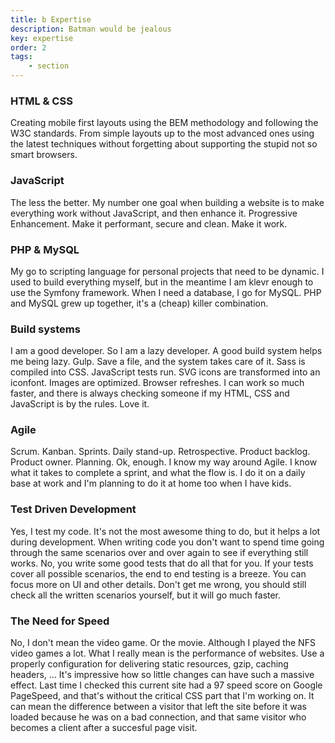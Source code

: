 ```yaml
---
title: b Expertise
description: Batman would be jealous
key: expertise
order: 2
tags:
    - section
---
```

### HTML & CSS
Creating mobile first layouts using the BEM methodology and following the W3C standards. From simple layouts up to the most advanced ones using the latest techniques without forgetting about supporting the stupid not so smart browsers.

### JavaScript
The less the better. My number one goal when building a website is to make everything work without JavaScript, and then enhance it. Progressive Enhancement. Make it performant, secure and clean. Make it work.

### PHP & MySQL
My go to scripting language for personal projects that need to be dynamic. I used to build everything myself, but in the meantime I am klevr enough to use the Symfony framework. When I need a database, I go for MySQL. PHP and MySQL grew up together, it's a (cheap) killer combination.

### Build systems
I am a good developer. So I am a lazy developer. A good build system helps me being lazy. Gulp. Save a file, and the system takes care of it. Sass is compiled into CSS. JavaScript tests run. SVG icons are transformed into an iconfont. Images are optimized. Browser refreshes. I can work so much faster, and there is always checking someone if my HTML, CSS and JavaScript is by the rules. Love it.

### Agile
Scrum. Kanban. Sprints. Daily stand-up. Retrospective. Product backlog. Product owner. Planning. Ok, enough. I know my way around Agile. I know what it takes to complete a sprint, and what the flow is. I do it on a daily base at work and I'm planning to do it at home too when I have kids.

### Test Driven Development
Yes, I test my code. It's not the most awesome thing to do, but it helps a lot during development. When writing code you don't want to spend time going through the same scenarios over and over again to see if everything still works. No, you write some good tests that do all that for you. If your tests cover all possible scenarios, the end to end testing is a breeze. You can focus more on UI and other details. Don't get me wrong, you should still check all the written scenarios yourself, but it will go much faster.

### The Need for Speed
No, I don't mean the video game. Or the movie. Although I played the NFS video games a lot. What I really mean is the performance of websites. Use a properly configuration for delivering static resources, gzip, caching headers, … It's impressive how so little changes can have such a massive effect. Last time I checked this current site had a 97 speed score on Google PageSpeed, and that's without the critical CSS part that I'm working on. It can mean the difference between a visitor that left the site before it was loaded because he was on a bad connection, and that same visitor who becomes a client after a succesful page visit.

